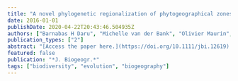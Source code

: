 ```yaml
---
title: "A novel phylogenetic regionalization of phytogeographical zones of southern Africa reveals their hidden evolutionary affinities"
date: 2016-01-01
publishDate: 2020-04-22T20:43:46.504935Z
authors: ["Barnabas H Daru", "Michelle van der Bank", "Olivier Maurin", "Kowiyou Yessoufou", "Hanno Schaefer", "Jasper A Slingsby", "T Jonathan Davies"]
publication_types: ["2"]
abstract: "[Access the paper here.](https://doi.org/10.1111/jbi.12619) Aim: Although existing bioregional classification schemes often consider the compositional affinities within regional biotas, they do not typically incorporate phylogenetic information explicitly. Because phylogeny captures information on the evolutionary history of taxa, it provides a powerful tool for delineating biogeographical boundaries and for establishing relationships among them. Here, we present the first vegetation delineation of the woody flora of southern Africa based upon evolutionary relationships. Location Southern Africa. Methods We used a published time-calibrated phylogenetic tree for 1400 woody plant species along with their geographical distributions and a metric of phylogenetic beta diversity to generate a phylogenetic delineation of the woody vegetation of southern Africa. We then explored environmental correlates of phylogenetic turnover between them, and the evolutionary distinctiveness of the taxa within them. Results We identified 15 phylogenetically distinct biogeographical units, here referred to as phyloregions. The largest phyloregion broadly overlaps with Savanna vegetation, while the phyloregion overlapping with the south-western portion of the Fynbos biome is the most evolutionarily distinct. Potential evapotranspiration and mean annual temperature differ significantly among phyloregions and correlate with patterns of phylogenetic beta diversity between them. Our phylogeny-based delimitation of southern Africa's woody vegetation broadly matches currently recognized phytogeographical classifications, but also highlights parts of the Namib Karoo and Greater Limpopo Transfrontier Park as distinct, but previously under-recognized biogeographical units. Main conclusions Our analysis provides new insights into the structure and phylogenetic relationships among the woody flora of southern Africa. We show that evolutionary affinities differentiate phyloregions closely resembling existing vegetation classifications, yet also identify cryptic phyloregions that are as evolutionarily distinct as some of the recognized African vegetation types."
featured: false
publication: "*J. Biogeogr.*"
tags: ["biodiversity", "evolution", "biogeography"]
---
```


